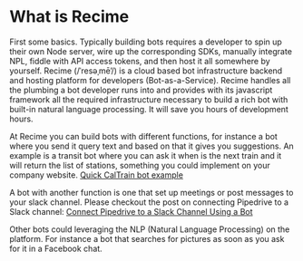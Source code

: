 # What is Recime

First some basics. Typically building bots requires a developer to spin up their own Node server, wire up the corresponding SDKs, manually integrate NPL, fiddle with API access tokens, and then host it all somewhere by yourself. Recime \(\/ˈresəˌmē’\/\) is a cloud based bot infrastructure backend and hosting platform for developers \(Bot-as-a-Service\). Recime handles all the plumbing a bot developer runs into and provides with its javascript framework all the required infrastructure necessary to build a rich bot with built-in natural language processing. It will save you hours of development hours.

At Recime you can build bots with different functions, for instance a bot where you send it query text and based on that it gives you suggestions. An example is a transit bot where you can ask it when is the next train and it will return the list of stations, something you could implement on your company website. [Quick CalTrain bot example](https://docs.google.com/a/recime.ai/document/d/1xlswyWTl70ChZL-qs304LKaSwigyGvqnPRwYhF4ustY/edit?usp=sharing)

A bot with another function is one that set up meetings or post messages to your slack channel. Please checkout the post on connecting Pipedrive to a Slack channel: [Connect Pipedrive to a Slack Channel Using a Bot](https://medium.com/fusion-by-fresco-capital/connect-pipedrive-to-a-slack-channel-using-a-bot-f6f0ba32df3a#.rfa58humr)

Other bots could leveraging the NLP \(Natural Language Processing\) on the platform. For instance a bot that searches for pictures as soon as you ask for it in a Facebook chat.





